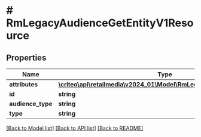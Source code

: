 # # RmLegacyAudienceGetEntityV1Resource

## Properties

Name | Type | Description | Notes
------------ | ------------- | ------------- | -------------
**attributes** | [**\criteo\api\retailmedia\v2024_01\Model\RmLegacyAudienceGetEntityV1**](RmLegacyAudienceGetEntityV1.md) |  | [optional]
**id** | **string** |  | [optional]
**audience_type** | **string** |  | [optional]
**type** | **string** |  | [optional]

[[Back to Model list]](../../README.md#models) [[Back to API list]](../../README.md#endpoints) [[Back to README]](../../README.md)
